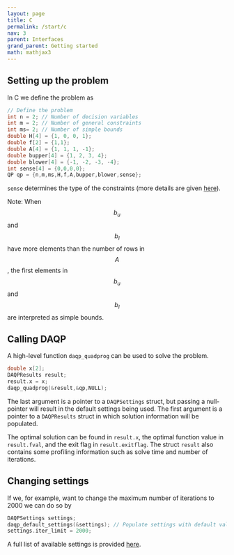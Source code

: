```yaml
---
layout: page
title: C  
permalink: /start/c
nav: 3 
parent: Interfaces 
grand_parent: Getting started 
math: mathjax3
---
```



## Setting up the problem
In C we define the problem as 
```c
// Define the problem
int n = 2; // Number of decision variables
int m = 2; // Number of general constraints
int ms= 2; // Number of simple bounds
double H[4] = {1, 0, 0, 1};
double f[2] = {1,1}; 
double A[4] = {1, 1, 1, -1};
double bupper[4] = {1, 2, 3, 4};
double blower[4] = {-1, -2, -3, -4};
int sense[4] = {0,0,0,0}; 
QP qp = {n,m,ms,H,f,A,bupper,blower,sense};
```
`sense` determines the type of the constraints (more details are given [here](/daqp/parameters/#constraint-classification)).

Note: When $$b_u$$ and $$b_l$$ have more elements than the number of rows in $$A$$, the first elements in $$b_u$$ and $$b_l$$ are interpreted as simple bounds. 

## Calling DAQP
A high-level function `daqp_quadprog` can be used to solve the problem.
```c
double x[2];
DAQPResults result;
result.x = x;
daqp_quadprog(&result,&qp,NULL);
```
The last argument is a pointer to a `DAQPSettings` struct, but passing a null-pointer will result in the default settings being used. The first argument is a pointer to a `DAQPResults` struct in which solution information will be populated. 

The optimal solution can be found in `result.x`, the optimal function value in `result.fval`, and the exit flag in `result.exitflag`. The struct `result` also contains some profiling information such as solve time and number of iterations.

## Changing settings
If we, for example, want to change the maximum number of iterations to 2000 we can do so by
```c
DAQPSettings settings;
daqp_default_settings(&settings); // Populate settings with default values
settings.iter_limit = 2000;
```

A full list of available settings is provided [here](/daqp/parameters/#settings).
